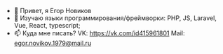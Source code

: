 - 👋 Привет, я Егор Новиков
- 👀 Изучаю языки программирования/фреймворки: PHP, JS, Laravel, Vue, React, typescript;
- 📫 Куда мне писать? 
   VK: https://vk.com/id415961801
   Mail: egor.novikov.1979@mail.ru




<!---
EgorNovikovDm/EgorNovikovDm is a ✨ special ✨ repository because its `README.md` (this file) appears on your GitHub profile.
You can click the Preview link to take a look at your changes.
--->
